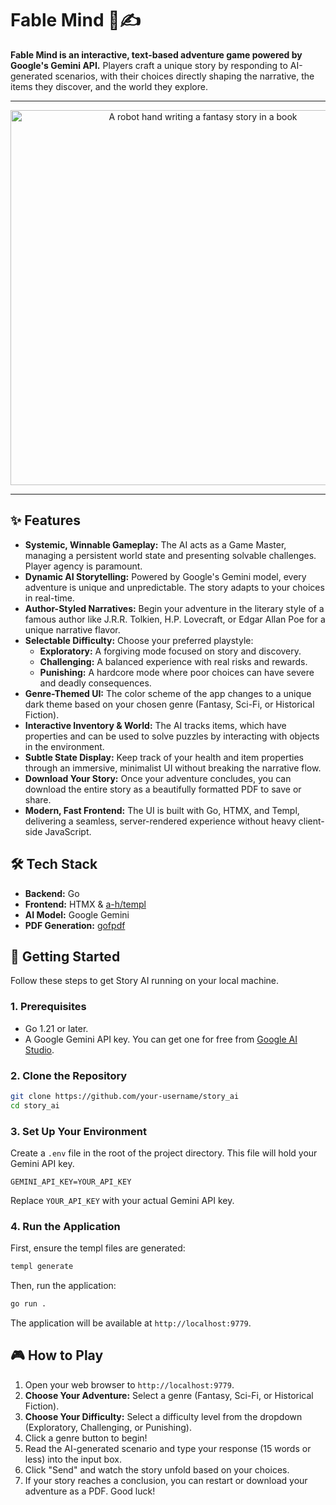 # Fable Mind 🤖✍️

**Fable Mind is an interactive, text-based adventure game powered by Google's Gemini API.** Players craft a unique story by responding to AI-generated scenarios, with their choices directly shaping the narrative, the items they discover, and the world they explore.

---

<p align="center">
  <img src="https://raw.githubusercontent.com/SeeSharpSi/silasblog/refs/heads/main/static/mark_twain_scifi.png" alt="A robot hand writing a fantasy story in a book" width=600>
</p>

---

## ✨ Features

*   **Systemic, Winnable Gameplay:** The AI acts as a Game Master, managing a persistent world state and presenting solvable challenges. Player agency is paramount.
*   **Dynamic AI Storytelling:** Powered by Google's Gemini model, every adventure is unique and unpredictable. The story adapts to your choices in real-time.
*   **Author-Styled Narratives:** Begin your adventure in the literary style of a famous author like J.R.R. Tolkien, H.P. Lovecraft, or Edgar Allan Poe for a unique narrative flavor.
*   **Selectable Difficulty:** Choose your preferred playstyle:
    *   **Exploratory:** A forgiving mode focused on story and discovery.
    *   **Challenging:** A balanced experience with real risks and rewards.
    *   **Punishing:** A hardcore mode where poor choices can have severe and deadly consequences.
*   **Genre-Themed UI:** The color scheme of the app changes to a unique dark theme based on your chosen genre (Fantasy, Sci-Fi, or Historical Fiction).
*   **Interactive Inventory & World:** The AI tracks items, which have properties and can be used to solve puzzles by interacting with objects in the environment.
*   **Subtle State Display:** Keep track of your health and item properties through an immersive, minimalist UI without breaking the narrative flow.
*   **Download Your Story:** Once your adventure concludes, you can download the entire story as a beautifully formatted PDF to save or share.
*   **Modern, Fast Frontend:** The UI is built with Go, HTMX, and Templ, delivering a seamless, server-rendered experience without heavy client-side JavaScript.

## 🛠️ Tech Stack

*   **Backend:** Go
*   **Frontend:** HTMX & [a-h/templ](https://github.com/a-h/templ)
*   **AI Model:** Google Gemini
*   **PDF Generation:** [gofpdf](https://github.com/jung-kurt/gofpdf)

## 🚀 Getting Started

Follow these steps to get Story AI running on your local machine.

### 1. Prerequisites

*   Go 1.21 or later.
*   A Google Gemini API key. You can get one for free from [Google AI Studio](https://aistudio.google.com/app/apikey).

### 2. Clone the Repository

```bash
git clone https://github.com/your-username/story_ai
cd story_ai
```

### 3. Set Up Your Environment

Create a `.env` file in the root of the project directory. This file will hold your Gemini API key.

```
GEMINI_API_KEY=YOUR_API_KEY
```

Replace `YOUR_API_KEY` with your actual Gemini API key.

### 4. Run the Application

First, ensure the templ files are generated:
```bash
templ generate
```

Then, run the application:
```bash
go run .
```

The application will be available at `http://localhost:9779`.

## 🎮 How to Play

1.  Open your web browser to `http://localhost:9779`.
2.  **Choose Your Adventure:** Select a genre (Fantasy, Sci-Fi, or Historical Fiction).
3.  **Choose Your Difficulty:** Select a difficulty level from the dropdown (Exploratory, Challenging, or Punishing).
4.  Click a genre button to begin!
5.  Read the AI-generated scenario and type your response (15 words or less) into the input box.
6.  Click "Send" and watch the story unfold based on your choices.
7.  If your story reaches a conclusion, you can restart or download your adventure as a PDF. Good luck!
